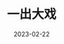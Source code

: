 ---
title: "一出大戏"
date: "2023-02-22"
price: "20.00"
theaters: ["北京大学百周年纪念讲堂"]
remark: ['原声影片・中文字幕']
---